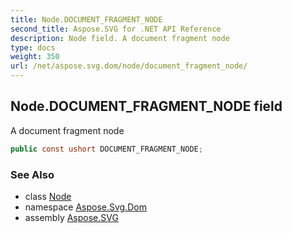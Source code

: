 ```yaml
---
title: Node.DOCUMENT_FRAGMENT_NODE
second_title: Aspose.SVG for .NET API Reference
description: Node field. A document fragment node
type: docs
weight: 350
url: /net/aspose.svg.dom/node/document_fragment_node/
---
```

## Node.DOCUMENT_FRAGMENT_NODE field

A document fragment node

```csharp
public const ushort DOCUMENT_FRAGMENT_NODE;
```

### See Also

* class [Node](../)
* namespace [Aspose.Svg.Dom](../../node/)
* assembly [Aspose.SVG](../../../)
